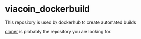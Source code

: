 # viacoin_dockerbuild
This repository is used by dockerhub to create automated builds

[cloner](https://github.com/coinclone/cloner "cloner") is probably the repository you are looking for.
